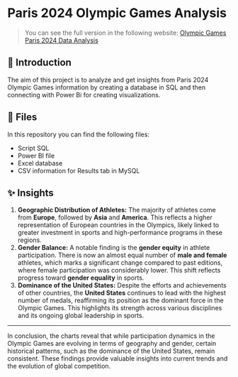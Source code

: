 Paris 2024 Olympic Games Analysis
=============



> You can see the full version in the following website: <a href="https://hilarious-writer-7f1.notion.site/Olympic-Games-Paris-2024-Data-Analysis-18e7d88a1fc98000bc3ec2ab9155ef69" target="_blank">Olympic Games Paris 2024 Data Analysis</a>
>


🚀 Introduction
-------------
The aim of this project is to analyze and get insights from Paris 2024 Olympic Games information by creating a database in SQL and then connecting with Power Bi for creating visualizations. 


📌 Files
-------------
In this repository you can find the following files:

* Script SQL
* Power BI file
* Excel database
* CSV information for Results tab in MySQL


✨ Insights
-------------
1. **Geographic Distribution of Athletes:** The majority of athletes come from **Europe**, followed by **Asia** and **America**. This reflects a higher representation of European countries in the Olympics, likely linked to greater investment in sports and high-performance programs in these regions.
2. **Gender Balance:** A notable finding is the **gender equity** in athlete participation. There is now an almost equal number of **male and female** athletes, which marks a significant change compared to past editions, where female participation was considerably lower. This shift reflects progress toward **gender equality** in sports.
3. **Dominance of the United States:** Despite the efforts and achievements of other countries, the **United States** continues to lead with the highest number of medals, reaffirming its position as the dominant force in the Olympic Games. This highlights its strength across various disciplines and its ongoing global leadership in sports.
   
-------------
In conclusion, the charts reveal that while participation dynamics in the Olympic Games are evolving in terms of geography and gender, certain historical patterns, such as the dominance of the United States, remain consistent. These findings provide valuable insights into current trends and the evolution of global competition.
